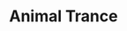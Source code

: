 ---
title: "Animal Trance"

spell:
  schools:
    - name:        "Enchantment"
      subschools:  ["Compulsion"]
      descriptors: ["Mind-Affecting, Sonic"]
  classes:
    - name:  "Bard"
      abbr:  "Brd"
      level: 2
    - name:  "Druid"
      abbr:  "Drd"
      level: 2
  domains:
    - name:  "Scalykind"
      abbr:  "Scalykind"
      level: 2
  components:         [V, S]
  castingTime:        "1 standard action"
  range:              "Close (25 ft. + 5 ft./2 levels)"
  target:             "Animals or magical beasts with Intelligence 1 or 2"
  duration:           "Concentration"
  savingThrow:        "Will negates; see text"
  spellResistance:    "Yes"
  description:        |
    Your swaying motions and music (or singing, or chanting) compel animals and magical beasts to do nothing but watch you. Only a creature with an Intelligence score of 1 or 2 can be fascinated by this spell. Roll {% die_roll 2 6 0 %} to determine the total number of HD worth of creatures that you fascinate. The closest targets are selected first until no more targets within range can be affected.

    A magical beast, a dire animal, or an animal trained to attack or guard is allowed a saving throw; an animal not trained to attack or guard is not.
---